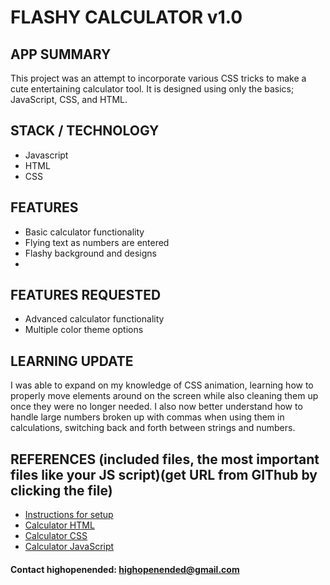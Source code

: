 # FLASHY CALCULATOR v1.0

## APP SUMMARY
This project was an attempt to incorporate various CSS tricks to make a cute entertaining calculator tool. It is designed using only the basics; JavaScript, CSS, and HTML.

## STACK / TECHNOLOGY

- Javascript
- HTML
- CSS

## FEATURES
- Basic calculator functionality
- Flying text as numbers are entered
- Flashy background and designs
- 
## FEATURES REQUESTED
- Advanced calculator functionality
- Multiple color theme options

## LEARNING UPDATE
I was able to expand on my knowledge of CSS animation, learning how to properly move elements around on the screen while also cleaning them up once they were no longer needed.
I also now better understand how to handle large numbers broken up with commas when using them in calculations, switching back and forth between strings and numbers.


## REFERENCES (included files, the most important files like your JS script)(get URL from GIThub by clicking the file)
- [Instructions for setup](https://github.com/highopenended/24w4-starter-calculator/blob/main/SETUP.md)
- [Calculator HTML](https://github.com/highopenended/24w4-starter-calculator/blob/main/index.html)
- [Calculator CSS](https://github.com/highopenended/24w4-starter-calculator/blob/main/styles.css)
- [Calculator JavaScript](https://github.com/highopenended/24w4-starter-calculator/blob/main/script.js)


#### Contact highopenended: highopenended@gmail.com
